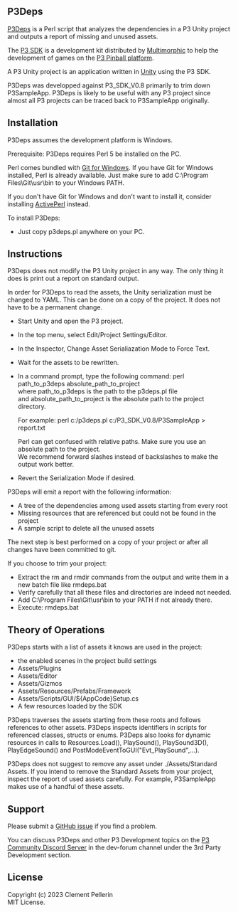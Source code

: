 ## P3Deps

[P3Deps](https://github.com/clempo2/P3Deps) is a Perl script that analyzes the dependencies in a P3 Unity project and outputs a report of missing and unused assets.

The [P3 SDK](https://www.multimorphic.com/support/projects/customer-support/wiki/3rd-Party_Development_Kit) is a development kit distributed by [Multimorphic](https://www.multimorphic.com/) to help the development of games on the [P3 Pinball platform](https://www.multimorphic.com/p3-pinball-platform/).

A P3 Unity project is an application written in [Unity](https://unity.com/) using the P3 SDK.

P3Deps was developped against P3_SDK_V0.8 primarily to trim down P3SampleApp. P3Deps is likely to be useful with any P3 project since almost all P3 projects can be traced back to P3SampleApp originally.

## Installation

P3Deps assumes the development platform is Windows.

Prerequisite: P3Deps requires Perl 5 be installed on the PC.

Perl comes bundled with [Git for Windows](https://git-scm.com/download/win). If you have Git for Windows installed, Perl is already available. Just make sure to add C:\Program Files\Git\usr\bin to your Windows PATH.

If you don't have Git for Windows and don't want to install it, consider installing [ActivePerl](https://www.activestate.com/products/perl/) instead.

To install P3Deps:
- Just copy p3deps.pl anywhere on your PC.

## Instructions

P3Deps does not modify the P3 Unity project in any way. The only thing it does is print out a report on standard output.

In order for P3Deps to read the assets, the Unity serialization must be changed to YAML. This can be done on a copy of the project. It does not have to be a permanent change.

- Start Unity and open the P3 project.
- In the top menu, select Edit/Project Settings/Editor.
- In the Inspector, Change Asset Serialiazation Mode to Force Text.
- Wait for the assets to be rewritten.

- In a command prompt, type the following command:  perl path_to_p3deps absolute_path_to_project  
  where path_to_p3deps is the path to the p3deps.pl file  
  and absolute_path_to_project is the absolute path to the project directory.
  
  For example: perl c:/p3deps.pl c:/P3_SDK_V0.8/P3SampleApp > report.txt

  Perl can get confused with relative paths. Make sure you use an absolute path to the project.  
  We recommend forward slashes instead of backslashes to make the output work better.  
- Revert the Serialization Mode if desired.

P3Deps will emit a report with the following information:
- A tree of the dependencies among used assets starting from every root
- Missing resources that are referenced but could not be found in the project
- A sample script to delete all the unused assets

The next step is best performed on a copy of your project or after all changes have been committed to git.

If you choose to trim your project:
- Extract the rm and rmdir commands from the output and write them in a new batch file like rmdeps.bat
- Verify carefully that all these files and directories are indeed not needed.
- Add C:\Program Files\Git\usr\bin to your PATH if not already there.
- Execute: rmdeps.bat

## Theory of Operations

P3Deps starts with a list of assets it knows are used in the project:
- the enabled scenes in the project build settings
- Assets/Plugins
- Assets/Editor
- Assets/Gizmos
- Assets/Resources/Prefabs/Framework
- Assets/Scripts/GUI/${AppCode}Setup.cs
- A few resources loaded by the SDK

P3Deps traverses the assets starting from these roots and follows references to other assets. P3Deps inspects identifiers in scripts for referenced classes, structs or enums. P3Deps also looks for dynamic resources in calls to Resources.Load(), PlaySound(), PlaySound3D(), PlayEdgeSound() and PostModeEventToGUI("Evt_PlaySound",...).

P3Deps does not suggest to remove any asset under ./Assets/Standard Assets. If you intend to remove the Standard Assets from your project, inspect the report of used assets carefully. For example, P3SampleApp makes use of a handful of these assets.

## Support

Please submit a [GitHub issue](https://github.com/clempo2/P3Deps/issues) if you find a problem.

You can discuss P3Deps and other P3 Development topics on the [P3 Community Discord Server](https://discord.gg/GuKGcaDkjd) in the dev-forum channel under the 3rd Party Development section.

## License

Copyright (c) 2023 Clement Pellerin  
MIT License.
